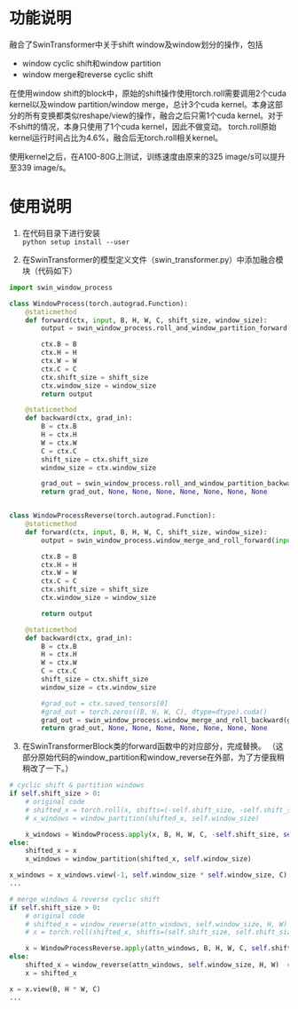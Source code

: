 # 功能说明
融合了SwinTransformer中关于shift window及window划分的操作，包括
- window cyclic shift和window partition
- window merge和reverse cyclic shift

在使用window shift的block中，原始的shift操作使用torch.roll需要调用2个cuda kernel以及window partition/window merge，总计3个cuda kernel。本身这部分的所有变换都类似reshape/view的操作，融合之后只需1个cuda kernel。对于不shift的情况，本身只使用了1个cuda kernel，因此不做变动。
torch.roll原始kernel运行时间占比为4.6%，融合后无torch.roll相关kernel。

使用kernel之后，在A100-80G上测试，训练速度由原来的325 image/s可以提升至339 image/s。


# 使用说明

1. 在代码目录下进行安装   
`python setup install --user`


2. 在SwinTransformer的模型定义文件（swin_transformer.py）中添加融合模块（代码如下）

```python
import swin_window_process

class WindowProcess(torch.autograd.Function):
    @staticmethod
    def forward(ctx, input, B, H, W, C, shift_size, window_size):
        output = swin_window_process.roll_and_window_partition_forward(input, B, H, W, C, shift_size, window_size)

        ctx.B = B
        ctx.H = H
        ctx.W = W 
        ctx.C = C 
        ctx.shift_size = shift_size
        ctx.window_size = window_size
        return output

    @staticmethod
    def backward(ctx, grad_in):
        B = ctx.B
        H = ctx.H
        W = ctx.W 
        C = ctx.C 
        shift_size = ctx.shift_size
        window_size = ctx.window_size

        grad_out = swin_window_process.roll_and_window_partition_backward(grad_in, B, H, W, C, shift_size, window_size)
        return grad_out, None, None, None, None, None, None, None


class WindowProcessReverse(torch.autograd.Function):
    @staticmethod
    def forward(ctx, input, B, H, W, C, shift_size, window_size):
        output = swin_window_process.window_merge_and_roll_forward(input, B, H, W, C, shift_size, window_size)

        ctx.B = B
        ctx.H = H
        ctx.W = W 
        ctx.C = C 
        ctx.shift_size = shift_size
        ctx.window_size = window_size

        return output

    @staticmethod
    def backward(ctx, grad_in):
        B = ctx.B
        H = ctx.H
        W = ctx.W 
        C = ctx.C 
        shift_size = ctx.shift_size
        window_size = ctx.window_size

        #grad_out = ctx.saved_tensors[0]
        #grad_out = torch.zeros((B, H, W, C), dtype=dtype).cuda()
        grad_out = swin_window_process.window_merge_and_roll_backward(grad_in, B, H, W, C, shift_size, window_size)
        return grad_out, None, None, None, None, None, None, None
```

3. 在SwinTransformerBlock类的forward函数中的对应部分，完成替换。
（这部分原始代码的window_partition和window_reverse在外部，为了方便我稍稍改了一下。）

```python
# cyclic shift & partition windows
if self.shift_size > 0:
    # original code
    # shifted_x = torch.roll(x, shifts=(-self.shift_size, -self.shift_size), dims=(1, 2))
    # x_windows = window_partition(shifted_x, self.window_size)

    x_windows = WindowProcess.apply(x, B, H, W, C, -self.shift_size, self.window_size)
else:
    shifted_x = x
    x_windows = window_partition(shifted_x, self.window_size)

x_windows = x_windows.view(-1, self.window_size * self.window_size, C)
...
```

```python
# merge windows & reverse cyclic shift
if self.shift_size > 0:
    # original code
    # shifted_x = window_reverse(attn_windows, self.window_size, H, W)
    # x = torch.roll(shifted_x, shifts=(self.shift_size, self.shift_size), dims=(1, 2))

    x = WindowProcessReverse.apply(attn_windows, B, H, W, C, self.shift_size, self.window_size)
else:
    shifted_x = window_reverse(attn_windows, self.window_size, H, W)  # B H' W' C
    x = shifted_x

x = x.view(B, H * W, C)
...
```